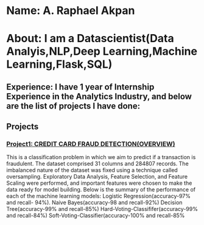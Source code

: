 # Name: A. Raphael Akpan
# About: I am a Datascientist(Data Analyis,NLP,Deep Learning,Machine Learning,Flask,SQL)
## Experience: I have 1 year of Internship Experience in the Analytics Industry, and below are the list of projects I have done:

## Projects
                             
### [Project1: CREDIT CARD FRAUD DETECTION(OVERVIEW)](https://github.com/Raph-09/Machine-Learning/blob/main/credit-card-fraud-detection-solution.ipynb)

This is a classification problem in which we aim to predict if a transaction is fraudulent. The dataset comprised 31 columns and 284807 records. The imbalanced nature of the dataset was fixed using a technique called oversampling.  Exploratory Data Analysis, Feature Selection, and Feature Scaling were performed, and important features were chosen to make the data ready for model building.
Below is the summary of the performance of each of the machine learning models:
Logistic Regression(accuracy-97% and recall- 94%).
Naive Bayes(accuracy-98 and recall-92%)
Decision Tree(accuracy-99% and recall-85%)
Hard-Voting-Classififer(accuracy-99% and recall-84%)
Soft-Voting-Classifier(accuracy-100% and recall-85%
